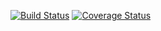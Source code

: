 
[![Build Status](https://travis-ci.org/xemlock/twig-coffee.svg?branch=master)](https://travis-ci.org/xemlock/twig-coffee)
[![Coverage Status](https://coveralls.io/repos/github/xemlock/twig-coffee/badge.svg?branch=master)](https://coveralls.io/github/xemlock/twig-coffee?branch=master)
